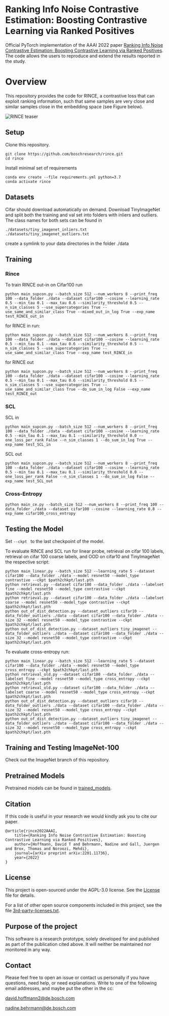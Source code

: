 # Ranking Info Noise Contrastive Estimation: Boosting Contrastive Learning via Ranked Positives

Official PyTorch implementation of the AAAI 2022 paper [Ranking Info Noise Contrastive Estimation: Boosting Contrastive Learning via Ranked Positives](https://arxiv.org/abs/2201.11736). The code allows the users to reproduce and extend the results reported in the study.

# Overview

This repository provides the code for RINCE, a contrastive loss that can exploit ranking information, such that same samples are very close and similar samples close in the embedding space (see Figure below).

![RINCE teaser](figures/RINCE_teaser.png)

## Setup

Clone this repository.

```buildoutcfg
git clone https://github.com/boschresearch/rince.git
cd rince
```

Install minimal set of requirements
```
conda env create --file requirements.yml python=3.7
conda activate rince
```

## Datasets

Cifar should download automatically on demand.
Download TinyImageNet and split both the training and val set into folders with inliers and outliers. The class names for both sets can be found in
```
./datasets/tiny_imagenet_inliers.txt
./datasets/tiny_imagenet_outliers.txt
```
create a symlink to your data directories in the folder ./data

## Training

### Rince

To train RINCE out-in on Cifar100 run

```
python main_supcon.py --batch_size 512 --num_workers 8 --print_freq 100 --data_folder ./data --dataset cifar100 --cosine --learning_rate 0.5 --min_tau 0.1 --max_tau 0.6 --similarity_threshold 0.5 --n_sim_classes 5 --use_supercategories True --use_same_and_similar_class True --mixed_out_in_log True --exp_name test_RINCE_out_in
```

for RINCE in run:

```
python main_supcon.py --batch_size 512 --num_workers 8 --print_freq 100 --data_folder ./data --dataset cifar100 --cosine --learning_rate 0.5 --min_tau 0.1 --max_tau 0.6 --similarity_threshold 0.5 --n_sim_classes 5 --use_supercategories True --use_same_and_similar_class True --exp_name test_RINCE_in
```

for RINCE out

```
python main_supcon.py --batch_size 512 --num_workers 8 --print_freq 100 --data_folder ./data --dataset cifar100 --cosine --learning_rate 0.5 --min_tau 0.1 --max_tau 0.6 --similarity_threshold 0.5 --n_sim_classes 5 --use_supercategories True --use_same_and_similar_class True --do_sum_in_log False --exp_name test_RINCE_out
```

### SCL

SCL in
```
python main_supcon.py --batch_size 512 --num_workers 8 --print_freq 100 --data_folder ./data --dataset cifar100 --cosine --learning_rate 0.5 --min_tau 0.1 --max_tau 0.1 --similarity_threshold 0.0 --one_loss_per_rank False --n_sim_classes 1 --do_sum_in_log True --exp_name test_SCL_in
```

SCL out
```
python main_supcon.py --batch_size 512 --num_workers 8 --print_freq 100 --data_folder ./data --dataset cifar100 --cosine --learning_rate 0.5 --min_tau 0.1 --max_tau 0.1 --similarity_threshold 0.0 --one_loss_per_rank False --n_sim_classes 1 --do_sum_in_log False --exp_name test_SCL_out
```


### Cross-Entropy

```
python main_ce.py --batch_size 512 --num_workers 8 --print_freq 100 --data_folder ./data --dataset cifar100 --cosine --learning_rate 0.8 --exp_name cifar100_cross_entropy
```

## Testing the Model


Set ```--ckpt ``` to the last checkpoint of the model.

To evaluate RINCE and SCL run for linear probe, retrieval on cifar 100 labels, retrieval on cifar 100 coarse labels, and OOD on cifar10 and TinyImageNet the respective script:

```
python main_linear.py --batch_size 512 --learning_rate 5 --dataset cifar100 --data_folder ./data --model resnet50 --model_type contrastive --ckpt $path2chkpt/last.pth
python retrieval.py --dataset cifar100 --data_folder ./data --labelset fine --model resnet50 --model_type contrastive --ckpt $path2chkpt/last.pth
python retrieval.py --dataset cifar100 --data_folder ./data --labelset coarse --model resnet50 --model_type contrastive --ckpt $path2chkpt/last.pth
python out_of_dist_detection.py --dataset_outliers cifar10 --data_folder_outliers ./data --dataset cifar100 --data_folder ./data --size 32 --model resnet50 --model_type contrastive --ckpt $path2chkpt/last.pth
python out_of_dist_detection.py --dataset_outliers tiny_imagenet --data_folder_outliers ./data --dataset cifar100 --data_folder ./data --size 32 --model resnet50 --model_type contrastive --ckpt $path2chkpt/last.pth
```

To evaluate cross-entropy run:

```
python main_linear.py --batch_size 512 --learning_rate 5 --dataset cifar100 --data_folder ./data --model resnet50 --model_type cross_entropy --ckpt $path2chkpt/last.pth
python retrieval_old.py --dataset cifar100 --data_folder ./data --labelset fine --model resnet50 --model_type cross_entropy --ckpt $path2chkpt/last.pth
python retrieval_old.py --dataset cifar100 --data_folder ./data --labelset coarse --model resnet50 --model_type cross_entropy --ckpt $path2chkpt/last.pth
python out_of_dist_detection.py --dataset_outliers cifar10 --data_folder_outliers ./data --dataset cifar100 --data_folder ./data --size 32 --model resnet50 --model_type cross_entropy --ckpt $path2chkpt/last.pth
python out_of_dist_detection.py --dataset_outliers tiny_imagenet --data_folder_outliers ./data --dataset cifar100 --data_folder ./data --size 32 --model resnet50 --model_type cross_entropy --ckpt $path2chkpt/last.pth
```

## Training and Testing ImageNet-100

Check out the ImageNet branch of this repository.

## Pretrained Models

Pretrained models can be found in [trained_models](trained_models).

## Citation
If this code is useful in your research we would kindly ask you to cite our paper.
```
@article{rince2022AAAI,
    title={Ranking Info Noise Contrastive Estimation: Boosting Contrastive Learning via Ranked Positives},
    author={Hoffmann, David T and Behrmann, Nadine and Gall, Juergen and Brox, Thomas and Noroozi, Mehdi},
    journal={arXiv preprint arXiv:2201.11736},
    year={2022}
}
```

##  License

This project is open-sourced under the AGPL-3.0 license. See the [License](LICENSE) file for details.

For a list of other open source components included in this project, see the file [3rd-party-licenses.txt](3rd-party-licenses.txt).

## Purpose of the project
This software is a research prototype, solely developed for and published as
part of the publication cited above. It will neither be
maintained nor monitored in any way.

## Contact
Please feel free to open an issue or contact us personally if you have questions, need help, or need explanations.
Write to one of the following email addresses, and maybe put the other in the cc:

david.hoffmann2@de.bosch.com

nadine.behrmann@de.bosch.com

